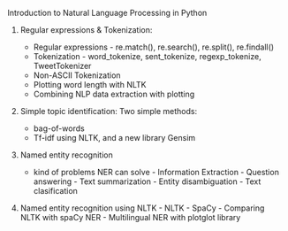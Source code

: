 Introduction to Natural Language Processing in Python
1. Regular expressions & Tokenization:
    - Regular expressions - re.match(), re.search(), re.split(), re.findall()
    - Tokenization - word_tokenize, sent_tokenize, regexp_tokenize, TweetTokenizer
    - Non-ASCII Tokenization
    - Plotting word length with NLTK
    - Combining NLP data extraction with plotting
    
2. Simple topic identification:
    Two simple methods:
    - bag-of-words
    - Tf-idf using NLTK, and a new library Gensim
3. Named entity recognition
    - kind of problems NER can solve
            - Information Extraction
            - Question answering
            - Text summarization
            - Entity disambiguation
            - Text clasification
4. Named entity recognition using NLTK
        - NLTK
        - SpaCy
        - Comparing NLTK with spaCy NER
        - Multilingual NER with plotglot library
